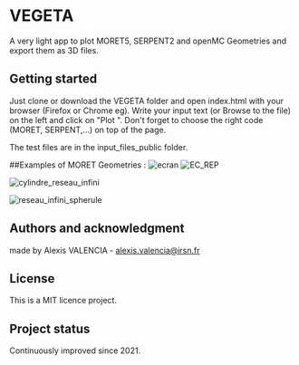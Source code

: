 # VEGETA

A very light app to plot MORET5, SERPENT2 and openMC Geometries and export them as 3D files.

## Getting started

Just clone or download the VEGETA folder and open index.html with your browser (Firefox or Chrome eg).
Write your input text (or Browse to the file) on the left and click on "Plot ". 
Don't forget to choose the right code (MORET, SERPENT,...) on top of the page. 

The test files are in the input_files_public folder.

##Examples of MORET Geometries : 
![ecran](https://github.com/AlexisFxValencia/VEGETA/assets/84465552/ee77d077-1a23-45cc-8601-27bcea6ec252)
![EC_REP](https://github.com/AlexisFxValencia/VEGETA/assets/84465552/2cf11690-84f7-442f-940d-902cd67354fd)

![cylindre_reseau_infini](https://github.com/AlexisFxValencia/VEGETA/assets/84465552/648c0c70-c40a-4a98-bdf9-aaa1991eeff8)

![reseau_infini_spherule](https://github.com/AlexisFxValencia/VEGETA/assets/84465552/9de13d5e-77db-449b-af0e-7847f779e92a)


## Authors and acknowledgment
made by Alexis VALENCIA - alexis.valencia@irsn.fr

## License
This is a MIT licence project.


## Project status
Continuously improved since 2021.
